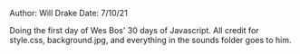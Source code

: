 Author: Will Drake
Date: 7/10/21

Doing the first day of Wes Bos' 30 days of Javascript. All credit for 
style.css, background.jpg, and everything in the sounds folder goes
to him.